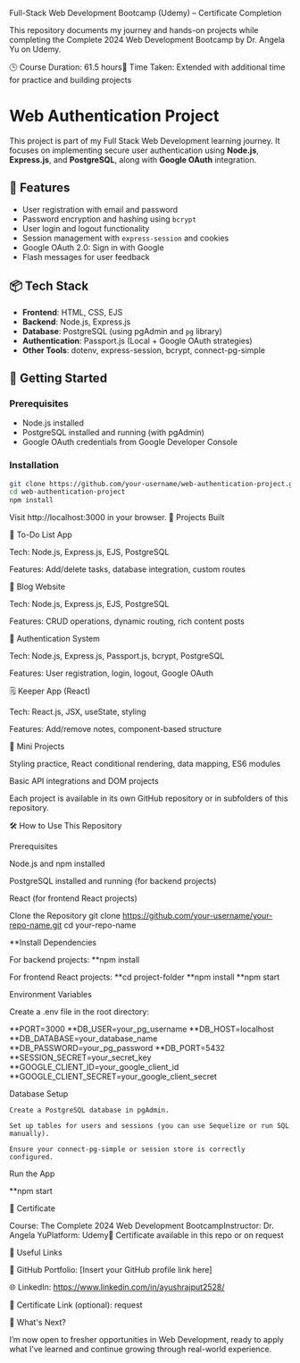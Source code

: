 Full-Stack Web Development Bootcamp (Udemy) – Certificate Completion

This repository documents my journey and hands-on projects while completing the Complete 2024 Web Development Bootcamp by Dr. Angela Yu on Udemy.

🕒 Course Duration: 61.5 hours🧠 Time Taken: Extended with additional time for practice and building projects

# Web Authentication Project

This project is part of my Full Stack Web Development learning journey. It focuses on implementing secure user authentication using **Node.js**, **Express.js**, and **PostgreSQL**, along with **Google OAuth** integration.

## 🔐 Features

- User registration with email and password
- Password encryption and hashing using `bcrypt`
- User login and logout functionality
- Session management with `express-session` and cookies
- Google OAuth 2.0: Sign in with Google
- Flash messages for user feedback

## 📦 Tech Stack

- **Frontend**: HTML, CSS, EJS
- **Backend**: Node.js, Express.js
- **Database**: PostgreSQL (using pgAdmin and `pg` library)
- **Authentication**: Passport.js (Local + Google OAuth strategies)
- **Other Tools**: dotenv, express-session, bcrypt, connect-pg-simple

## 🚀 Getting Started

### Prerequisites

- Node.js installed
- PostgreSQL installed and running (with pgAdmin)
- Google OAuth credentials from Google Developer Console

### Installation

```bash
git clone https://github.com/your-username/web-authentication-project.git
cd web-authentication-project
npm install
```


Visit http://localhost:3000 in your browser.
📂 Projects Built

📝 To-Do List App

Tech: Node.js, Express.js, EJS, PostgreSQL

Features: Add/delete tasks, database integration, custom routes

📃 Blog Website

Tech: Node.js, Express.js, EJS, PostgreSQL

Features: CRUD operations, dynamic routing, rich content posts

🔐 Authentication System

Tech: Node.js, Express.js, Passport.js, bcrypt, PostgreSQL

Features: User registration, login, logout, Google OAuth

🗒️ Keeper App (React)

Tech: React.js, JSX, useState, styling

Features: Add/remove notes, component-based structure

🧪 Mini Projects

Styling practice, React conditional rendering, data mapping, ES6 modules

Basic API integrations and DOM projects

Each project is available in its own GitHub repository or in subfolders of this repository.

🛠️ How to Use This Repository

Prerequisites

Node.js and npm installed

PostgreSQL installed and running (for backend projects)

React (for frontend React projects)

Clone the Repository
git clone https://github.com/your-username/your-repo-name.git
cd your-repo-name

**Install Dependencies

For backend projects:
**npm install

For frontend React projects:
**cd project-folder
**npm install
**npm start

Environment Variables

Create a .env file in the root directory:

**PORT=3000
**DB_USER=your_pg_username
**DB_HOST=localhost
**DB_DATABASE=your_database_name
**DB_PASSWORD=your_pg_password
**DB_PORT=5432
**SESSION_SECRET=your_secret_key
**GOOGLE_CLIENT_ID=your_google_client_id
**GOOGLE_CLIENT_SECRET=your_google_client_secret

Database Setup

    Create a PostgreSQL database in pgAdmin.

    Set up tables for users and sessions (you can use Sequelize or run SQL manually).

    Ensure your connect-pg-simple or session store is correctly configured.

Run the App

**npm start

📜 Certificate

Course: The Complete 2024 Web Development BootcampInstructor: Dr. Angela YuPlatform: Udemy📎 Certificate available in this repo or on request

🔗 Useful Links

📁 GitHub Portfolio: [Insert your GitHub profile link here]

🌐 LinkedIn: https://www.linkedin.com/in/ayushrajput2528/

🧾 Certificate Link (optional): request

🚀 What's Next?

I’m now open to fresher opportunities in Web Development, ready to apply what I’ve learned and continue growing through real-world experience.
